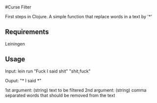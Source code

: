 #Curse Filter

First steps in Clojure.
A simple function that replace words in a text by '*'

## Requirements

Leiningen

## Usage

Input: lein run "Fuck I said shit" "shit,fuck"

Ouput: "* I said *"

1st argument: (string) text to be filtered
2nd argument: (string) comma separated words that should be removed from the text

